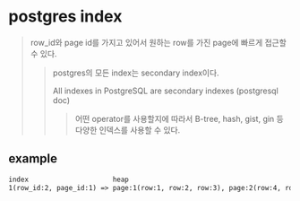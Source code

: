 # postgres index

> row_id와 page id를 가지고 있어서 원하는 row를 가진 page에 빠르게 접근할 수 있다.
>
> > postgres의 모든 index는 secondary index이다.
> >
> > All indexes in PostgreSQL are secondary indexes (postgresql doc)
> >
> > > 어떤 operator를 사용할지에 따라서 B-tree, hash, gist, gin 등 다양한 인덱스를 사용할 수 있다.

## example

```txt
index                     heap
1(row_id:2, page_id:1) => page:1(row:1, row:2, row:3), page:2(row:4, row:5, row:6)
```
